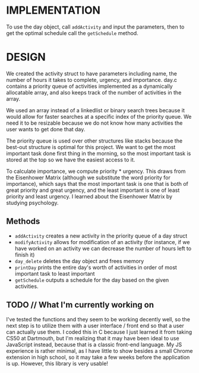 # IMPLEMENTATION

To use the day object, call `addActivity` and input the parameters, then to get the optimal schedule call the `getSchedule` method. 

# DESIGN
We created the activity struct to have parameters including name, the number of hours it takes to complete, urgency, and importance. day.c contains a priority queue of activities implemented as a dynamically allocatable array, and also keeps track of the number of activities in the array. 

We used an array instead of a linkedlist or binary search trees because it would allow for faster searches at a specific index of the priority queue. We need it to be resizable because we do not know how many activities the user wants to get done that day.

The priority queue is used over other structures like stacks because the best-out structure is optimal for this project. We want to get the most important task done first thing in the morning, so the most important task is stored at the top so we have the easiest access to it. 

To calculate importance, we compute priority * urgency. This draws from the Eisenhower Matrix (although we substitute the word priority for importance), which says that the most important task is one that is both of great priority and great urgency, and the least important is one of least priority and least urgency. I learned about the Eisenhower Matrix by studying psychology. 

## Methods
* `addActivity` creates a new activity in the priority queue of a day struct
* `modifyActivity` allows for modification of an activity (for instance, if we have worked on an activity we can decrease the number of hours left to finish it)
* `day_delete` deletes the day object and frees memory
* `printDay` prints the entire day's worth of activities in order of most important task to least important
* `getSchedule` outputs a schedule for the day based on the given activities.

## TODO // What I'm currently working on
I've tested the functions and they seem to be working decently well, so the next step is to utilize them with a user interface / front end so that a user can actually use them. I coded this in C because I just learned it from taking CS50 at Dartmouth, but I'm realizing that it may have been ideal to use JavaScript instead, because that is a classic front-end language. My JS experience is rather minimal, as I have little to show besides a small Chrome extension in high school, so it may take a few weeks before the application is up. However, this library is very usable!